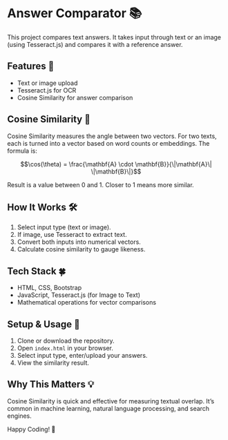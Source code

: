 # Answer Comparator 📚

This project compares text answers. It takes input through text or an image (using Tesseract.js) and compares it with a reference answer.

## Features 🚀
- Text or image upload
- Tesseract.js for OCR
- Cosine Similarity for answer comparison

## Cosine Similarity 🤔
Cosine Similarity measures the angle between two vectors. For two texts, each is turned into a vector based on word counts or embeddings. The formula is:

$$\cos(\theta) = \frac{\mathbf{A} \cdot \mathbf{B}}{\|\mathbf{A}\| \|\mathbf{B}\|}$$

Result is a value between 0 and 1. Closer to 1 means more similar.

## How It Works 🛠
1. Select input type (text or image).
2. If image, use Tesseract to extract text.
3. Convert both inputs into numerical vectors.
4. Calculate cosine similarity to gauge likeness.

## Tech Stack 🍀
- HTML, CSS, Bootstrap
- JavaScript, Tesseract.js (for Image to Text)
- Mathematical operations for vector comparisons

## Setup & Usage 🏁
1. Clone or download the repository.
2. Open `index.html` in your browser.
3. Select input type, enter/upload your answers.
4. View the similarity result.

## Why This Matters 💡
Cosine Similarity is quick and effective for measuring textual overlap. It’s common in machine learning, natural language processing, and search engines.

Happy Coding! 🎉
